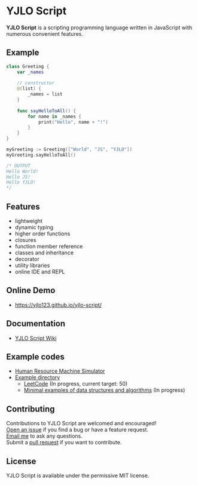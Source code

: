 # YJLO Script

**YJLO Script** is a scripting programming language written in JavaScript with numerous convenient features.

## Example
```swift
class Greeting {
	var _names
	
	// constructor
	@(list) {
		_names = list
	}
	
	func sayHelloToAll() {
		for name in _names {
			print("Hello", name + "!")
		}
	}
}

myGreeting := Greeting(["World", "JS", "YJLO"])
myGreeting.sayHelloToAll()

/* OUTPUT
Hello World!
Hello JS!
Hello YJLO!
*/
```

## Features
- lightweight
- dynamic typing
- higher order functions
- closures
- function member reference
- classes and inheritance
- decorator
- utility libraries
- online IDE and REPL

## Online Demo
* <https://yjlo123.github.io/yjlo-script/>

## Documentation
  * [YJLO Script Wiki](https://github.com/yjlo123/yjlo-script/wiki)

## Example codes
* [Human Resource Machine Simulator](https://github.com/yjlo123/human-resource-machine-yjlo)
* [Example directory](https://github.com/yjlo123/yjlo-script/tree/master/example)
  * [LeetCode](https://github.com/yjlo123/yjlo-script/tree/master/example/LeetCode) (In progress, current target: 50)
  * [Minimal examples of data structures and algorithms](https://github.com/yjlo123/yjlo-script/tree/master/example/min_algo) (In progress)

## Contributing
Contributions to YJLO Script are welcomed and encouraged!  
[Open an issue](https://github.com/yjlo123/yjlo-script/issues/new) if you find a bug or have a feature request.  
[Email me](mailto:liusiwei.yjlo@gmail.com) to ask any questions.  
Submit a [pull request](https://github.com/yjlo123/yjlo-script/pulls) if you want to contribute.

## License
YJLO Script is available under the permissive MIT license.

